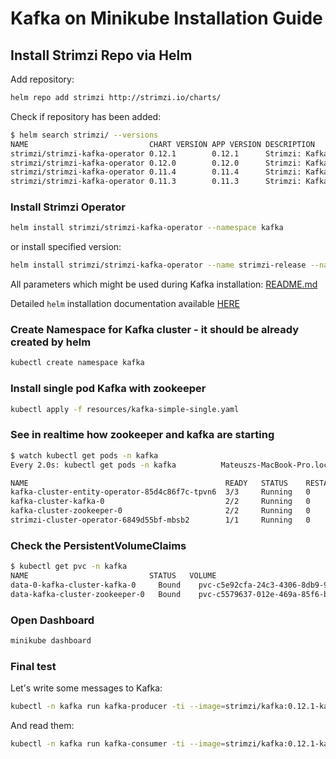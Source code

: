 # Kafka on Minikube Installation Guide

## Install Strimzi Repo via Helm

Add repository:

```sh
helm repo add strimzi http://strimzi.io/charts/
```

Check if repository has been added:

```sh
$ helm search strimzi/ --versions
NAME                           CHART VERSION APP VERSION DESCRIPTION
strimzi/strimzi-kafka-operator 0.12.1        0.12.1      Strimzi: Kafka as a Service
strimzi/strimzi-kafka-operator 0.12.0        0.12.0      Strimzi: Kafka as a Service
strimzi/strimzi-kafka-operator 0.11.4        0.11.4      Strimzi: Kafka as a Service
strimzi/strimzi-kafka-operator 0.11.3        0.11.3      Strimzi: Kafka as a Service
```

### Install Strimzi Operator

```sh
helm install strimzi/strimzi-kafka-operator --namespace kafka
```

or install specified version:

```sh
helm install strimzi/strimzi-kafka-operator --name strimzi-release --namespace kafka --version 0.12.1
```

All parameters which might be used during Kafka installation: [README.md](https://github.com/strimzi/strimzi-kafka-operator/blob/master/helm-charts/strimzi-kafka-operator/README.md)

Detailed `helm` installation documentation available [HERE](https://strimzi.io/2018/11/01/using-helm.html)

### Create Namespace for Kafka cluster - it should be already created by helm

```sh
kubectl create namespace kafka
```

### Install single pod Kafka with zookeeper

```sh
kubectl apply -f resources/kafka-simple-single.yaml
```

### See in realtime how zookeeper and kafka are starting

```sh
$ watch kubectl get pods -n kafka
Every 2.0s: kubectl get pods -n kafka          Mateuszs-MacBook-Pro.local: Thu Jun 27 15:10:46 2019

NAME                                            READY   STATUS    RESTARTS   AGE
kafka-cluster-entity-operator-85d4c86f7c-tpvn6  3/3     Running   0          87s
kafka-cluster-kafka-0                           2/2     Running   0          113s
kafka-cluster-zookeeper-0                       2/2     Running   0          2m17s
strimzi-cluster-operator-6849d55bf-mbsb2        1/1     Running   0          3m4s
```

### Check the PersistentVolumeClaims

```sh
$ kubectl get pvc -n kafka
NAME                           STATUS   VOLUME                                     CAPACITY   ACCESS MODES   STORAGECLASS   AGE
data-0-kafka-cluster-kafka-0     Bound    pvc-c5e92cfa-24c3-4306-8db9-9a6a21683a82   10Gi       RWO            standard       88s
data-kafka-cluster-zookeeper-0   Bound    pvc-c5579637-012e-469a-85f6-b333cf4f43be   10Gi       RWO            standard       112s
```

### Open Dashboard

```sh
minikube dashboard
```

### Final test

Let's write some messages to Kafka:

```sh
kubectl -n kafka run kafka-producer -ti --image=strimzi/kafka:0.12.1-kafka-2.2.1 --rm=true --restart=Never -- bin/kafka-console-producer.sh --broker-list kafka-cluster-kafka-bootstrap:9092 --topic test-topic
```

And read them:

```sh
kubectl -n kafka run kafka-consumer -ti --image=strimzi/kafka:0.12.1-kafka-2.2.1 --rm=true --restart=Never -- bin/kafka-console-consumer.sh --bootstrap-server kafka-cluster-kafka-bootstrap:9092 --topic test-topic --from-beginning
```
